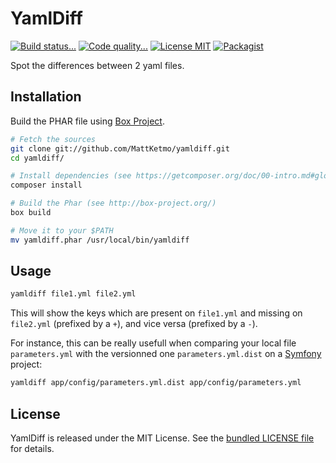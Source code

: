 # YamlDiff

[![Build status...](https://img.shields.io/travis/MattKetmo/yamldiff.svg?style=flat)](http://travis-ci.org/MattKetmo/yamldiff)
[![Code quality...](https://img.shields.io/scrutinizer/g/MattKetmo/yamldiff.svg?style=flat)](https://scrutinizer-ci.com/g/MattKetmo/yamldiff/)
[![License MIT](http://img.shields.io/badge/license-MIT-blue.svg?style=flat)](https://github.com/MattKetmo/yamldiff/blob/master/LICENSE)
[![Packagist](http://img.shields.io/packagist/v/mattketmo/yamldiff.svg?style=flat)](https://packagist.org/packages/mattketmo/yamldiff)

Spot the differences between 2 yaml files.

## Installation

Build the PHAR file using [Box Project](http://box-project.org/).

```bash
# Fetch the sources
git clone git://github.com/MattKetmo/yamldiff.git
cd yamldiff/

# Install dependencies (see https://getcomposer.org/doc/00-intro.md#globally)
composer install

# Build the Phar (see http://box-project.org/)
box build

# Move it to your $PATH
mv yamldiff.phar /usr/local/bin/yamldiff
```

## Usage

```bash
yamldiff file1.yml file2.yml
```

This will show the keys which are present on `file1.yml` and missing on
`file2.yml` (prefixed by a `+`), and vice versa (prefixed by a `-`).

For instance, this can be really usefull when comparing your local file
`parameters.yml` with the versionned one `parameters.yml.dist` on
a [Symfony](http://symfony.com) project:

```bash
yamldiff app/config/parameters.yml.dist app/config/parameters.yml
```

## License

YamlDiff is released under the MIT License.
See the [bundled LICENSE file](LICENSE) for details.
